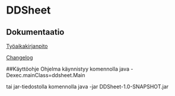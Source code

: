 # DDSheet

## Dokumentaatio

[Työaikakirjanpito](https://github.com/mfk99/ot-harjoitustyo/blob/master/dokumentaatio/aikakirjanpito.md)

[Changelog](https://github.com/mfk99/ot-harjoitustyo/blob/master/dokumentaatio/changelog.md)

##Käyttöohje
Ohjelma käynnistyy komennolla
java -Dexec.mainClass=ddsheet.Main

tai jar-tiedostolla komennolla
java -jar DDSheet-1.0-SNAPSHOT.jar 
